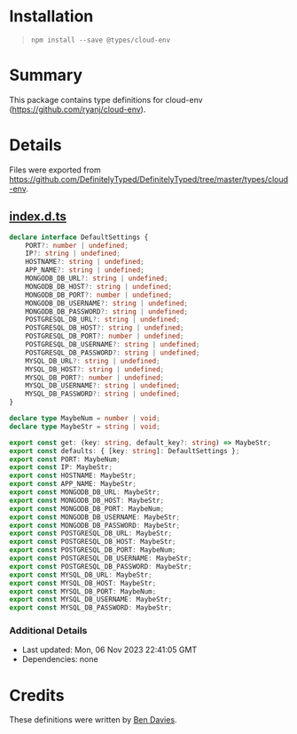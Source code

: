 # Installation
> `npm install --save @types/cloud-env`

# Summary
This package contains type definitions for cloud-env (https://github.com/ryanj/cloud-env).

# Details
Files were exported from https://github.com/DefinitelyTyped/DefinitelyTyped/tree/master/types/cloud-env.
## [index.d.ts](https://github.com/DefinitelyTyped/DefinitelyTyped/tree/master/types/cloud-env/index.d.ts)
````ts
declare interface DefaultSettings {
    PORT?: number | undefined;
    IP?: string | undefined;
    HOSTNAME?: string | undefined;
    APP_NAME?: string | undefined;
    MONGODB_DB_URL?: string | undefined;
    MONGODB_DB_HOST?: string | undefined;
    MONGODB_DB_PORT?: number | undefined;
    MONGODB_DB_USERNAME?: string | undefined;
    MONGODB_DB_PASSWORD?: string | undefined;
    POSTGRESQL_DB_URL?: string | undefined;
    POSTGRESQL_DB_HOST?: string | undefined;
    POSTGRESQL_DB_PORT?: number | undefined;
    POSTGRESQL_DB_USERNAME?: string | undefined;
    POSTGRESQL_DB_PASSWORD?: string | undefined;
    MYSQL_DB_URL?: string | undefined;
    MYSQL_DB_HOST?: string | undefined;
    MYSQL_DB_PORT?: number | undefined;
    MYSQL_DB_USERNAME?: string | undefined;
    MYSQL_DB_PASSWORD?: string | undefined;
}

declare type MaybeNum = number | void;
declare type MaybeStr = string | void;

export const get: (key: string, default_key?: string) => MaybeStr;
export const defaults: { [key: string]: DefaultSettings };
export const PORT: MaybeNum;
export const IP: MaybeStr;
export const HOSTNAME: MaybeStr;
export const APP_NAME: MaybeStr;
export const MONGODB_DB_URL: MaybeStr;
export const MONGODB_DB_HOST: MaybeStr;
export const MONGODB_DB_PORT: MaybeNum;
export const MONGODB_DB_USERNAME: MaybeStr;
export const MONGODB_DB_PASSWORD: MaybeStr;
export const POSTGRESQL_DB_URL: MaybeStr;
export const POSTGRESQL_DB_HOST: MaybeStr;
export const POSTGRESQL_DB_PORT: MaybeNum;
export const POSTGRESQL_DB_USERNAME: MaybeStr;
export const POSTGRESQL_DB_PASSWORD: MaybeStr;
export const MYSQL_DB_URL: MaybeStr;
export const MYSQL_DB_HOST: MaybeStr;
export const MYSQL_DB_PORT: MaybeNum;
export const MYSQL_DB_USERNAME: MaybeStr;
export const MYSQL_DB_PASSWORD: MaybeStr;

````

### Additional Details
 * Last updated: Mon, 06 Nov 2023 22:41:05 GMT
 * Dependencies: none

# Credits
These definitions were written by [Ben Davies](https://github.com/Morfent).
